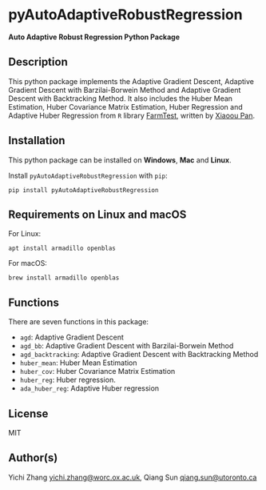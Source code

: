 # pyAutoAdaptiveRobustRegression

**Auto Adaptive Robust Regression Python Package**

## Description

This python package implements the Adaptive Gradient Descent, Adaptive Gradient Descent with Barzilai-Borwein Method and Adaptive Gradient Descent with Backtracking Method. It also includes the Huber Mean Estimation, Huber Covariance Matrix Estimation, Huber Regression and Adaptive Huber Regression from `R` library [FarmTest](https://CRAN.R-project.org/package=FarmTest), written by [Xiaoou Pan](https://www.math.ucsd.edu/~xip024/).

## Installation

This python package can be installed on **Windows**, **Mac** and **Linux**.

Install `pyAutoAdaptiveRobustRegression` with `pip`:

```
pip install pyAutoAdaptiveRobustRegression
```

## Requirements on Linux and macOS

For Linux:

```
apt install armadillo openblas
```

For macOS:

```
brew install armadillo openblas
```

## Functions

There are seven functions in this package:

-   `agd`: Adaptive Gradient Descent
-   `agd_bb`: Adaptive Gradient Descent with Barzilai-Borwein Method
-   `agd_backtracking`: Adaptive Gradient Descent with Backtracking Method
-   `huber_mean`: Huber Mean Estimation
-   `huber_cov`: Huber Covariance Matrix Estimation
-   `huber_reg`: Huber regression.
-   `ada_huber_reg`: Adaptive Huber regression

## License

MIT

## Author(s)

Yichi Zhang <yichi.zhang@worc.ox.ac.uk>, Qiang Sun <qiang.sun@utoronto.ca>
